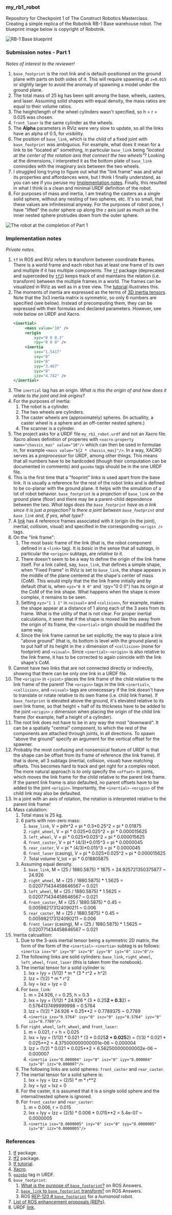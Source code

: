 ### my_rb1_robot

Repository for Checkpoint 1 of The Construct Robotics Masterclass. Creating a simple replica of the Robotnik RB-1 Base warehouse robot. The blueprint image below is copyright of Robotnik.

![RB-1 Base blueprint](assets/Robotnik-RB-1-BASE-Blueprints-web-2.jpg)

### Submission notes - Part 1

_Notes of interest to the reviewer!_

1. `base_footprint` is the root link and is default-positioned on the ground plane with parts on both sides of it. This will require spawning at `z=0.015` or slightly larger to avoid the anomaly of spawning a model under the ground plane.
2. The total mass of 25 kg has been split among the base, wheels, casters, and laser. Assuming solid shapes with equal density, the mass ratios are equal to their volume ratios.
3. The height/length of the wheel cylinders wasn't specified, so h = r = 0.025 was chosen.
4. `front_laser` is the same cylinder as the wheels.
5. The **Alpha** parameters in RViz were very slow to update, so all the links have an alpha of 0.5, for visibility.
6. The position of `base_link`, which is the child of a fixed joint with `base_footprint` was ambiguous. For example, what does it mean for a link to be "located at" something, in particular `base_link` being _"located at the center of the rotation axis that connect the two wheels"_? Looking at the dimensions, I interpreted it as the bottom plate of `base_link` coninsides with the imaginary axis between the two wheels.
7. I struggled long trying to figure out what the "link frame" was and what its properties and affordances were, but I think I finally understand, as you can see if you peruse my [Implementation notes](#implementation-notes). Finally, this resulted in what I think is a clean and minimal URDF definition of the robot.
8. For purposes of mass and inertia, I am treating the casters as a single solid sphere, without any nesting of two spheres, etc. It's so small, that these values are infinitesimal anyway. For the purposes of robot pose, I have "lifted" the outer sphere up along the `z` axis just as much as the inner nested sphere protrudes down from the outer sphere.

![The robot at the completion of Part 1](assets/Part-1-screenshot.png)  

### Implementation notes

_Private notes._

1. `tf` in ROS and RViz refers to **t**ransform between coordinate **f**rames. There is a world frame and each robot has at least one frame of its own and multiple if it has multiple components. The [`tf`](http://wiki.ros.org/tf) package (deprecated and superceded by [`tf2`](http://wiki.ros.org/tf2)) keeps track of and maintains the relation (i.e. transform) between the multiple frames in a world. The frames can be visualized in RViz as well as in a tree view. The [tutorial](http://wiki.ros.org/tf/Tutorials/Introduction%20to%20tf) illustrates this.
2. The moments of inertia are expressed as the terms of [3D inertia tensors](https://en.wikipedia.org/wiki/List_of_moments_of_inertia#List_of_3D_inertia_tensors). Note that the 3x3 inertia matrix is symmetric, so only 6 numbers are specified (see below). Instead of precomputing them, they can be expressed with their formulas and declared parameters. However, see note below on URDF and Xacro.
   ```xml
   <inertial>
        <mass value="10" />
        <origin
            xyz="0 0 0.3"
            rpy="0 0 0" />
        <inertia
            ixx="1.5417"
            ixy="0"
            ixz="0"
            iyy="3.467"
            iyz="0"
            izz="4.742" />
   </inertial>
   ```
3. The `inertial` tag has an origin. _What is this the origin of and how does it relate to the joint and link origins?_
4. For the purposes of inertia:
   1. The robot is a cylinder.
   2. The two wheels are cylinders.
   3. The caster wheels are (approximately) spheres. (In actuallity, a caster wheel is a sphere and an off-center nested sphere.)
   4. The scanner is a cylinder.
5. The project asks for a URDF file `my_rb1_robot.urdf` and not an Xacro file. Xacro allows definition of properies with `<xacro:property name="chassis_mas" value="10"/>` which can then be used in formulae in, for example `<mass value="${2 * chassis_mas}"/>`. In a way, XACRO serves as a _preprocessor_ for URDF, among other things. This means that all numbers have to be hardcoded (though their computation can be documented in comments) and `gazebo` tags should be in the one URDF file.
6. This is the first time that a "fooprint" links is used apart from the base link. It is usually a reference for the rest of the robot links and is defined to be co-planar with the ground plane. It helps with the simulation of a lot of robot behavior. `base_footprint` is a projection of `base_link` on the ground plane (floor) and there may be a parent-child dependence between the two. _What tags does the `base_footprint` have as a link since it is just a projection?_ _Is there a joint between `base_footprint` and `base_link` and, if yes, what type?_
7. A [link](https://wiki.ros.org/urdf/XML/link) has 4 reference frames associated with it (origin (in the joint), inertial, collision, visual) and specified in the corresponding `<origin />` tags.
8. On the "link frame":
   1. The most basic frame of the link (that is, the robot component defined in a `<link>` tag). It is _basic_ in the sense that all subtags, in particular the `<origin>` subtags, are _relative to it_.
   2. There doesn't seem to be a way to define the origin of the link frame itself. For a link called, say, `base_link`, that defines a simple shape, when "Fixed Frame" in RViz is set to `base_link`, the shape appears in the middle of the plane centered at the shape's center of mass (CoM). This would imply that the the link frame initially and by default (that is, when `xyz="0 0 0"` and `rpy="0 0 0") has its origin at the CoM of the link shape. What happens when the shape is more complex, it remains to be seen.
   3. Setting `xyz="1 1 1"` in `<visual>` and `<colision>`, for example, makes the shape appear at a distance of 1 along each of the 3 axes from its frame. What is the utility of that is not clear. For proper inertial calculations, it seem that if the shape is moved like this away from the origin of its frame, the `<inertial>` origin should be modified the same way.
   4. Since the link frame cannot be set explicitly, the way to place a link "above ground" (that is, its bottom is level with the ground plane) is to put half of its height in the `z` dimension of `<collision>` (none for footprint) and `<visual>`. Since `<inertial>-<origin>` is also relative to the link frame, it has to be corrected to again coincide with the link shape's CoM.
9. Cannot have two links that are not connected directly or indirectly, showing that there can be only one link in a URDF file.
10. The `<origin>` in `<joint>` places the link frame of the child relative to the link frame of the parent! The `<origin>` tags in the link `<inertial>`, `<collision>`, and `<visual>` tags are unnecessary if the link doesn't have to translate or rotate relative to its own frame (i.e. child link frame). If `base_footprint` is elevated above the ground, it's elevated relative to its own link frame, so that height + half of its thickness have to be added to the joint `<origin>` `z` dimension when placing the origin of the child link frame (for example, half a height of a cylinder).
11. The root link does not have to be in any way the most "downward". It can be a spatially "central" component, to which the rest of the components are attached through joints, in all directions. To spawn "above the ground" specify an argument for the vertical offset for the spawner. 
12. Probably the most confusing and nonsensical feature of URDF is that the shape can be offset from its frame of reference (the link frame). If that is done, all 3 subtags (inertial, collision, visual) have matching offsets. This becomes hard to track and get right for a complex robot. The more natural approach is to only specify the `<offset>` in joints, which moves the link frame for the child relative to the parent link frame. If the parent link frame is also defaulted, no parent offsets have to be added to the joint `<origin>`. Importantly, the `<inertial>-<origin>` of the child link may also be defaulted.
13. In a joint with an axis of rotation, the rotation is interpreted relative to the parent link frame!
14. Mass calulation:
    1. Total mass is 25 kg.
    2. 6 parts with non-zero mass:
       1. `base_link`, V = pi*h*r^2 = pi * 0.3*0.25^2 = pi * 0.01875
       2. `right_wheel`, V = pi * 0.025*0.025^2 = pi * 0.000015625 
       3. `left_wheel`, V = pi * 0.025*0.025^2 = pi * 0.000015625
       4. `front_caster`, V = pi * (4/3)*0.015^3 = pi * 0.0000045
       5. `rear_caster`, V = pi * (4/3)*0.015^3 =  pi * 0.0000045
       6. `front_laser` (casing), V = pi * 0.025*0.025^2 = pi * 0.000015625
       7. Total volume V_tot = pi * 0.018805875
    3. Assuming equal density.
       1. `base_link`, M = (25 / 1880.5875) * 1875 = 24.925721350375877 ~ 24.926
       2. `right_wheel`, M = (25 / 1880.5875) * 1.5625 = 0.020771434458646567 ~ 0.021
       3. `left_wheel`, M = (25 / 1880.5875) * 1.5625 = 0.020771434458646567 ~ 0.021
       4. `front_caster`, M = (25 / 1880.5875) * 0.45 = 0.005982173124090211 ~ 0.006
       5. `rear_caster`, M = (25 / 1880.5875) * 0.45 = 0.005982173124090211 ~ 0.006
       6. `front_laser` (casing), M = (25 / 1880.5875) * 1.5625 = 0.020771434458646567 ~ 0.021
15. Inertia calcualtion:
    1. Due to the 3-axis inertial tensor being a symmetric 2D matrix, the form of the form of the `<inertial>-<inertia>` subtag is as follows:
       `<inertia ixx="0" ixy="0" ixz="0" iyy="0" iyz="0" izz="0"/>`
    2. The following links are solid cylinders: `base_link`, `right_wheel`, `left_wheel`, `front_laser` (this is taken from the notebook).
    3. The inertial tensor for a solid cylinder is:
       1. Ixx = Iyy = (1/12) * m * (3 * r^2 + h^2)
       2. Izz = (1/2) * m * r^2
       3. Ixy = Ixz = Iyz = 0
    4. For `base_link`:
       1. m = 24.926, r = 0.25, h = 0.3
       2. Ixx = Iyy = (1/12) * 24.926 * (3 * 0.25**2 + 0.3**2) = 0.5764137499999998 ~ 0.5764
       3. Izz = (1/2) * 24.926 * 0.25**2 = 0.7789375 ~ 0.7789
       4. `<inertia ixx="0.5764" ixy="0" ixz="0" iyy="0.5764" iyz="0" izz="0.7789"/>`
    5. For `right_wheel`, `left_wheel`, and `front_laser`:
       1. m = 0.021, r = h = 0.025
       2. Ixx = Iyy = (1/12) * 0.021 * (3 * 0.025**2 + 0.025**2) = (1/3) * 0.021 * 0.025**2 = 4.375000000000001e-06 ~ 0.000004
       3. Izz = (1/2) * 0.021 * 0.025**2 = 6.562500000000002e-06 ~ 0.000007
       4. `<inertia ixx="0.000004" ixy="0" ixz="0" iyy="0.000004" iyz="0" izz="0.000007"/>`
    7. The following links are solid spheres: `front_caster` and `rear_caster`.
    8. The inertial tensor for a solid sphere is:
       1. Ixx = Iyy = Izz = (2/5) * m * r**2
       2. Ixy = Iyz = Ixz = 0
    9. For the caster, it is assumed that it is a single solid sphere and the internal/nested sphere is ignored.
    10. For `front_caster` and `rear_caster`:
        1. m = 0.006, r = 0.015
        2. Ixx = Iyy = Izz = (2/5) * 0.006 * 0.015**2 = 5.4e-07 ~ 0.0000005
        3. `<inertia ixx="0.0000005" ixy="0" ixz="0" iyy="0.0000005" iyz="0" izz="0.0000005"/>`

### References

1. [tf](http://wiki.ros.org/tf) package.
2. [tf2](http://wiki.ros.org/tf2) package.
3. [tf tutorial](http://wiki.ros.org/tf/Tutorials/Introduction%20to%20tf).
4. [Xacro](http://wiki.ros.org/xacro).
5. [`gazebo`](https://classic.gazebosim.org/tutorials?tut=ros_urdf) tag in URDF.
6. `base_footprint`:
   1. [What is the purpose of `base_footprint`?](https://answers.ros.org/question/208051/what-is-the-purpose-of-base_footprint/) on ROS Answers.
   2. [`base_link` to `base_footprint` transform?](https://answers.ros.org/question/12770/base_link-to-base_footprint-transform/) on ROS Answers.
   3. ROS [REP-120 # `base_footprint`](https://www.ros.org/reps/rep-0120.html#base-footprint) for a _humanoid_ robot.
7. [List of ROS enhancement proposals (REPs)](https://ros.org/reps/rep-0000.html). 
8. URDF [link](https://wiki.ros.org/urdf/XML/link).
